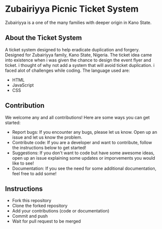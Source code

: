 # Zubairiyya Picnic Ticket System
Zubairiyya is a one of the many families with deeper origin in Kano State.
## About the Ticket System
A ticket system designed to help eradicate duplication and forgery. Designed for Zubairiyya family, Kano State, Nigeria.
The ticket idea came into existence when i was given the chance to design the event flyer and ticket. i thought of why not add a system that will avoid ticket duplication. i faced alot of challenges while coding.
The language used are: 
* HTML
* JavaScript
* CSS

## Contribution
We welcome any and all contributions! Here are some ways you can get started:

* Report bugs: If you encounter any bugs, please let us know. Open up an issue and let us know the problem.
* Contribute code: If you are a developer and want to contribute, follow the instructions below to get started!
* Suggestions: If you don't want to code but have some awesome ideas, open up an issue explaining some updates or imporvements you would like to see!
* Documentation: If you see the need for some additional documentation, feel free to add some!
## Instructions

* Fork this repository
* Clone the forked repository
* Add your contributions (code or documentation)
* Commit and push
* Wait for pull request to be merged
